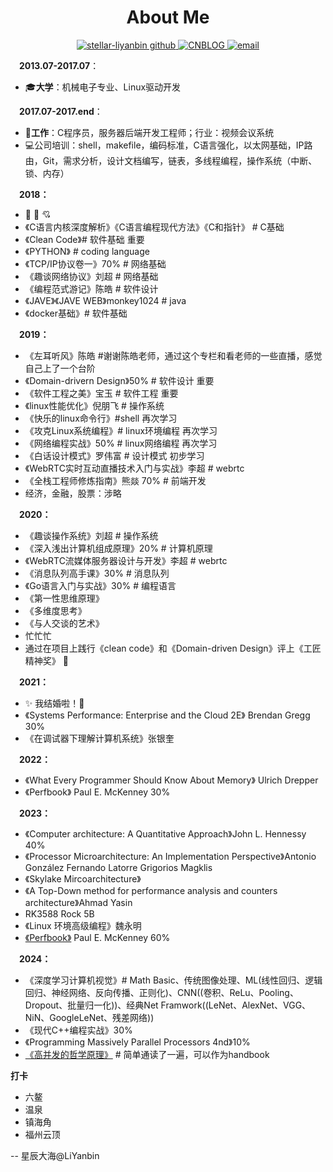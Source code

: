 <h1 align="center">
About Me
</h1>

<p align="center">
  <a href="https://github.com/stellar-liyanbin">
    <img alt="stellar-liyanbin github" src="https://img.shields.io/badge/author-stellar_liyanbin-green.svg">
  </a>
  
  <a href="https://www.cnblogs.com/stellar-liyanbin">
    <img alt="CNBLOG" src="https://img.shields.io/badge/blog-cnblogs-8A2BE2">
  </a>
  
  <a href="mailto:bin.lyb@foxmail.com">
    <img src="https://img.shields.io/badge/%20bin.lyb@foxmail.com-Chat-blue.svg" alt="email">
  </a>
</p>


&emsp;**2013.07-2017.07**：

* :mortar_board:**大学**：机械电子专业、Linux驱动开发


&emsp;**2017.07-2017.end**：

* :whale:**工作**：C程序员，服务器后端开发工程师；行业：视频会议系统    
* :computer:公司培训：shell，makefile，编码标准，C语言强化，以太网基础，IP路由，Git，需求分析，设计文档编写，链表，多线程编程，操作系统（中断、锁、内存）


&emsp;**2018：**
  
  * :star2:  :rainbow: :cupid: 
  * 《C语言内核深度解析》《C语言编程现代方法》《C和指针》 # C基础
  * 《Clean Code》# 软件基础 重要
  * 《PYTHON》 # coding language
  * 《TCP/IP协议卷一》70% # 网络基础
  * 《趣谈网络协议》刘超 # 网络基础
  * 《编程范式游记》陈皓 # 软件设计
  * 《JAVE》《JAVE WEB》monkey1024 # java
  * 《docker基础》# 软件基础
  

&emsp;**2019：**

  * 《左耳听风》陈皓 #谢谢陈皓老师，通过这个专栏和看老师的一些直播，感觉自己上了一个台阶
  * 《Domain-drivern Design》50% # 软件设计 重要
  * 《软件工程之美》宝玉 # 软件工程 重要
  * 《linux性能优化》倪朋飞 # 操作系统
  * 《快乐的linux命令行》#shell 再次学习
  * 《攻克Linux系统编程》# linux环境编程 再次学习
  * 《网络编程实战》50% # linux网络编程 再次学习
  * 《白话设计模式》罗伟富 # 设计模式 初步学习
  * 《WebRTC实时互动直播技术入门与实战》李超 # webrtc 
  * 《全栈工程师修炼指南》熊燚 70% # 前端开发
  *  经济，金融，股票：涉略


&emsp;**2020：**

  * 《趣谈操作系统》刘超 # 操作系统
  * 《深入浅出计算机组成原理》20% # 计算机原理
  * 《WebRTC流媒体服务器设计与开发》李超 # webrtc 
  * 《消息队列高手课》30% # 消息队列
  * 《Go语言入门与实战》30% # 编程语言
  * 《第一性思维原理》
  * 《多维度思考》
  * 《与人交谈的艺术》
  * 忙忙忙
  * 通过在项目上践行《clean code》和《Domain-driven Design》评上《工匠精神奖》 :beers:


&emsp;**2021：**

  *  :sparkles: 我结婚啦！:couplekiss:
  * 《Systems Performance: Enterprise and the Cloud 2E》 Brendan Gregg 30%
  * 《在调试器下理解计算机系统》张银奎


&emsp;**2022：**

  * 《What Every Programmer Should Know About Memory》 Ulrich Drepper
  * 《Perfbook》 Paul E. McKenney 30%


&emsp;**2023：**

  * 《Computer architecture: A Quantitative Approach》John L. Hennessy 40% 
  * 《Processor Microarchitecture: An Implementation Perspective》Antonio González Fernando Latorre Grigorios Magklis
  * 《Skylake Mircoarchitecture》
  * 《A Top-Down method for performance analysis and counters architecture》Ahmad Yasin
  * RK3588 Rock 5B 
  * 《Linux 环境高级编程》魏永明
  * [《Perfbook》](https://cdn.kernel.org/pub/linux/kernel/people/paulmck/perfbook/perfbook.html) Paul E. McKenney 60%



&emsp;**2024：**

  * 《深度学习计算机视觉》# Math Basic、传统图像处理、ML(线性回归、逻辑回归、神经网络、反向传播、正则化)、CNN((卷积、ReLu、Pooling、Dropout、批量归一化))、经典Net Framwork((LeNet、AlexNet、VGG、NiN、GoogleLeNet、残差网络))
  * 《现代C++编程实战》30%
  * 《Programming Massively Parallel Processors 4nd》10%
  * [《高并发的哲学原理》](https://pphc.lvwenhan.com/) # 简单通读了一遍，可以作为handbook


**打卡**

  * 六鳌
  * 温泉
  * 镇海角
  * 福州云顶
  
  -- 星辰大海@LiYanbin
